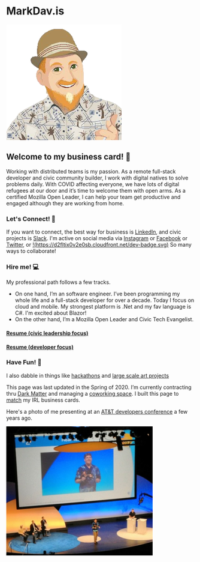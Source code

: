 # MarkDav.is

![me](me-pixel-alpha.png)

## Welcome to my business card! 🎉

Working with distributed teams is my passion.  As a remote full-stack developer and civic community builder, I work with digital natives to solve problems daily.  With COVID affecting everyone, we have lots of digital refugees at our door and it’s time to welcome them with open arms. As a certified Mozilla Open Leader, I can help your team get productive and engaged although they are working from home.

### Let's Connect! 💬

If you want to connect, the best way for business is [LinkedIn](https://www.linkedin.com/in/markdavs/), and civic projects is [Slack](http://eugenetech.slack.com).  I'm active on social media via [Instagram](http://instagram.com/markedavis) or [Facebook](https://www.facebook.com/MarkTheDavis) or [Twitter](https://twitter.com/nohorse), or
[!(https://d2fltix0v2e0sb.cloudfront.net/dev-badge.svg)](https://dev.to/nohorse) So many ways to collaborate!

### Hire me! 💻
My professional path follows a few tracks.  
- On one hand, I’m an software engineer.  I’ve been programming my whole life and a full-stack developer for over a decade. Today I focus on cloud and mobile. My strongest platform is .Net and my fav language is C#.  I'm excited about Blazor!
- On the other hand, I’m a Mozilla Open Leader and Civic Tech Evangelist.  

#### [Resume (civic leadership focus)](https://github.com/nohorse/markdav-is/raw/master/docs/MED%20Resume%202020%20Dev.pdf)

#### [Resume (developer focus)](https://github.com/nohorse/markdav-is/raw/master/docs/MED%20Resume%202020%20Open%20Program%20Manager.pdf)

### Have Fun! 👑
I also dabble in things like [hackathons](http://openeugenefest.org) and [large scale art projects](http://king-pong.com)

This page was last updated in the Spring of 2020.  I’m currently contracting thru [Dark Matter](http://darkmatter.consulting) and managing a [coworking space](http://codechops.com).  I built this page to [match](http://markdav.is) my IRL business cards.

Here's a photo of me presenting at an [AT&T developers conference](https://www.youtube.com/watch?feature=player_detailpage&v=rwDRFM2hcsY&t=314) a few years ago.

![speaking](Speaking.png)
